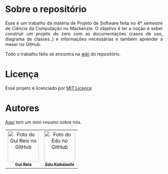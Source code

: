# Sobre o repositório

<p align="justify">
    Esse é um trabalho da matéria de Projeto de Software feita no 4º semestre de Ciência da Computação no Mackenzie. O objetivo é ter a noção e seber construir um projeto do zero com as documentações (casos de uso, diagrama de classes..) e informações necessárias e também aprender a mexer no GitHub.
</p>

Todo o trabalho feito se encontra na [wiki](https://github.com/Gui25Reis/Licenciei/wiki) do repositório.

# Licença

Esse projeto é licenciado por [MIT Licence](https://github.com/Gui25Reis/Licenciei/blob/master/LICENSE)

# Autores
[Aqui](https://github.com/Gui25Reis/Licenciei/wiki/Equipe) tem um mini-resumo sobre nós.
<table>
    <tr>
        <td align="center">
            <a href="https://github.com/Gui25Reis">
                <img src="https://avatars1.githubusercontent.com/u/48360732" width="100px;" alt="Foto do Gui Reis no GitHub"/><br>
                <sub><b>Gui Reis</b></sub>
            </a>
        </td>
        <td align="center">
            <a href="https://github.com/EduKobaiashi">
                <img src="https://avatars0.githubusercontent.com/u/48025072" width="100px;" alt="Foto do Edu no GitHub"/><br>
                <sub><b>Edu Kobaiashi</b></sub>
            </a>
        </td>
    </tr>

</table>
